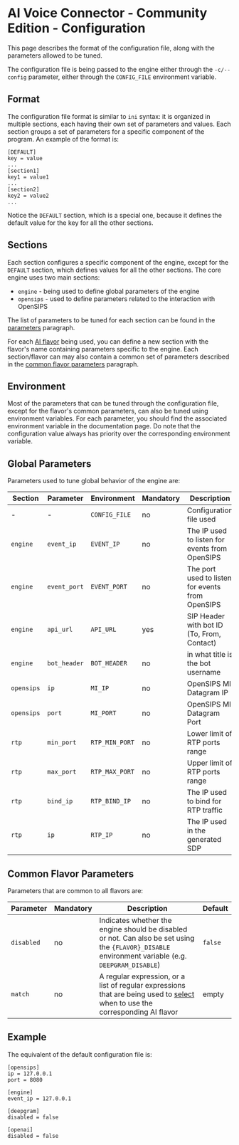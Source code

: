 # AI Voice Connector - Community Edition - Configuration

This page describes the format of the configuration file, along with the
parameters allowed to be tuned.

The configuration file is being passed to the engine either through the
`-c/--config` parameter, either through the `CONFIG_FILE` environment
variable.

## Format

The configuration file format is similar to `ini` syntax: it is organized in
multiple sections, each having their own set of parameters and values. Each
section groups a set of parameters for a specific component of the program.
An example of the format is:

```
[DEFAULT]
key = value
...
[section1]
key1 = value1
...
[section2]
key2 = value2
...
```

Notice the `DEFAULT` section, which is a special one, because it defines the
default value for the key for all the other sections.

## Sections

Each section configures a specific component of the engine, except for the
`DEFAULT` section, which defines values for all the other sections. The core
engine uses two main sections:

 * `engine` - being used to define global parameters of the engine
 * `opensips` - used to define parameters related to the interaction with OpenSIPS

The list of parameters to be tuned for each section can be found in the
[parameters](#global-parameters) paragraph.

For each [AI flavor](docs/ai-flavors.md) being used, you can define a new
section with the flavor's name containing parameters specific to the engine.
Each section/flavor can may also contain a common set of parameters described
in the [common flavor parameters](#common-flavor-parameters) paragraph.

## Environment

Most of the parameters that can be tuned through the configuration file,
except for the flavor's common parameters, can also be tuned using environment
variables. For each parameter, you should find the associated environment
variable in the documentation page. Do note that the configuration value
always has priority over the corresponding environment variable.

## Global Parameters

Parameters used to tune global behavior of the engine are:

| Section  | Parameter    | Environment | Mandatory | Description | Default |
|----------|--------------|-------------|-----------|-------------|---------|
| - | - | `CONFIG_FILE` | no | Configuration file used | not used |
| `engine` | `event_ip`   | `EVENT_IP`  | no | The IP used to listen for events from OpenSIPS | `127.0.0.1` |
| `engine` | `event_port` | `EVENT_PORT`| no | The port used to listen for events from OpenSIPS | random |
| `engine` | `api_url`    | `API_URL`   | yes | SIP Header with bot ID (To, From, Contact)  | `To` |
| `engine`  | `bot_header` | `BOT_HEADER` | no | in what title is the bot username | `To` |
| `opensips` | `ip`   | `MI_IP`  | no | OpenSIPS MI Datagram IP   | `127.0.0.1` |
| `opensips` | `port` | `MI_PORT`| no | OpenSIPS MI Datagram Port | `8080` |
| `rtp` | `min_port` | `RTP_MIN_PORT` | no | Lower limit of RTP ports range | `35000` |
| `rtp` | `max_port` | `RTP_MAX_PORT` | no | Upper limit of RTP ports range | `65000` |
| `rtp` | `bind_ip`  | `RTP_BIND_IP`  | no | The IP used to bind for RTP traffic | `0.0.0.0` - all IPs |
| `rtp` | `ip`       | `RTP_IP`       | no | The IP used in the generated SDP | hostname's IP, or `127.0.0.1` |

## Common Flavor Parameters

Parameters that are common to all flavors are:

| Parameter  | Mandatory | Description | Default |
|------------|-----------|-------------|---------|
| `disabled` | no | Indicates whether the engine should be disabled or not. Can also be set using the `{FLAVOR}_DISABLE` environment variable (e.g. `DEEPGRAM_DISABLE`)| `false` |
| `match` | no | A regular expression, or a list of regular expressions that are being used to [select](ai-flavors.md#flavor-selection) when to use the corresponding AI flavor | empty |

## Example

The equivalent of the default configuration file is:
```
[opensips]
ip = 127.0.0.1
port = 8080

[engine]
event_ip = 127.0.0.1

[deepgram]
disabled = false

[openai]
disabled = false
```
